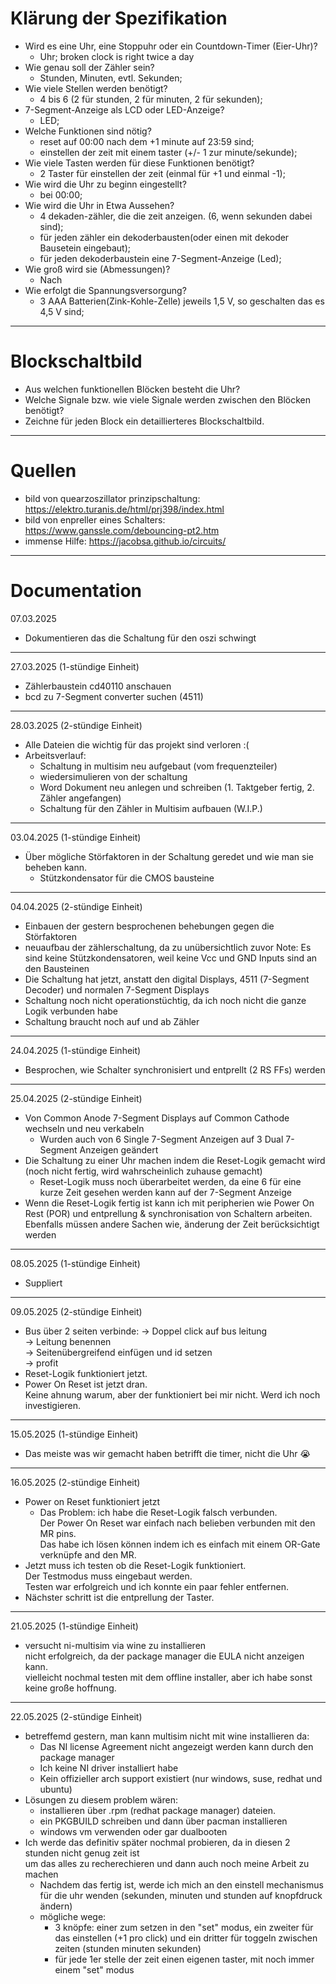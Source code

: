 # Klärung der Spezifikation

- Wird es eine Uhr, eine Stoppuhr oder ein Countdown-Timer (Eier-Uhr)?
	- Uhr; broken clock is right twice a day
- Wie genau soll der Zähler sein?
	- Stunden, Minuten, evtl. Sekunden;
- Wie viele Stellen werden benötigt?
	- 4 bis 6 (2 für stunden, 2 für minuten, 2 für sekunden);
- 7-Segment-Anzeige als LCD oder LED-Anzeige?
	- LED;
- Welche Funktionen sind nötig?
	- reset auf 00:00 nach dem +1 minute auf 23:59 sind;
	- einstellen der zeit mit einem taster (+/- 1 zur minute/sekunde);
- Wie viele Tasten werden für diese Funktionen benötigt?
	- 2 Taster für einstellen der zeit (einmal für +1 und einmal -1);
- Wie wird die Uhr zu beginn eingestellt?
	- bei 00:00;
- Wie wird die Uhr in Etwa Aussehen?
	- 4 dekaden-zähler, die die zeit anzeigen. (6, wenn sekunden dabei sind);
	- für jeden zähler ein dekoderbausten(oder einen mit dekoder Bausetein eingebaut);
	- für jeden dekoderbaustein eine 7-Segment-Anzeige (Led);
- Wie groß wird sie (Abmessungen)?
	- Nach
- Wie erfolgt die Spannungsversorgung?
	- 3 AAA Batterien(Zink-Kohle-Zelle) jeweils 1,5 V, so geschalten das es 4,5 V sind;
-----------------------------------------------
# Blockschaltbild

- Aus welchen funktionellen Blöcken besteht die Uhr?
- Welche Signale bzw. wie viele Signale werden zwischen den Blöcken benötigt?
- Zeichne für jeden Block ein detaillierteres Blockschaltbild.

------------------------------------------------
# Quellen
- bild von quearzoszillator prinzipschaltung: https://elektro.turanis.de/html/prj398/index.html
- bild von enpreller eines Schalters: https://www.ganssle.com/debouncing-pt2.htm
- immense Hilfe: https://jacobsa.github.io/circuits/
------------------------------------------------
# Documentation
07.03.2025
- Dokumentieren das die Schaltung für den oszi schwingt
------------------------------------------------
27.03.2025 (1-stündige Einheit)
- Zählerbaustein cd40110 anschauen
- bcd zu 7-Segment converter suchen (4511)
------------------------------------------------
28.03.2025 (2-stündige Einheit)

- Alle Dateien die wichtig für das projekt sind verloren :(
- Arbeitsverlauf: 
	- Schaltung in multisim neu aufgebaut (vom frequenzteiler)
	- wiedersimulieren von der schaltung
	- Word Dokument neu anlegen und schreiben (1. Taktgeber fertig, 2. Zähler angefangen)
	- Schaltung für den Zähler in Multisim aufbauen (W.I.P.)
------------------------------------------------
03.04.2025 (1-stündige Einheit)

- Über mögliche Störfaktoren in der Schaltung geredet und wie man sie beheben kann.
	- Stützkondensator für die CMOS bausteine
------------------------------------------------
04.04.2025 (2-stündige Einheit)

 - Einbauen der gestern besprochenen behebungen gegen die Störfaktoren
- neuaufbau der zählerschaltung, da zu unübersichtlich zuvor
	Note: Es sind keine Stützkondensatoren, weil keine Vcc und GND Inputs sind an den Bausteinen
- Die Schaltung hat jetzt, anstatt den digital Displays, 4511 (7-Segment Decoder) und normalen 7-Segment Displays
- Schaltung noch nicht operationstüchtig, da ich noch nicht die ganze Logik verbunden habe
- Schaltung braucht noch auf und ab Zähler
------------------------------------------------
24.04.2025 (1-stündige Einheit)

- Besprochen, wie Schalter synchronisiert und entprellt (2 RS FFs) werden
------------------------------------------------
25.04.2025 (2-stündige Einheit)

- Von Common Anode 7-Segment Displays auf Common Cathode wechseln und neu verkabeln
	- Wurden auch von 6 Single 7-Segment Anzeigen auf 3 Dual 7-Segment Anzeigen geändert
- Die Schaltung zu einer Uhr machen indem die Reset-Logik gemacht wird (noch nicht fertig, wird wahrscheinlich zuhause gemacht)
	- Reset-Logik muss noch überarbeitet werden, da eine 6 für eine kurze Zeit gesehen werden kann auf der 7-Segment Anzeige
- Wenn die Reset-Logik fertig ist kann ich mit peripherien wie Power On Rest (POR) und  entprellung & synchronisation von Schaltern arbeiten.\
  Ebenfalls müssen andere Sachen wie, änderung der Zeit berücksichtigt werden
------------------------------------------------
08.05.2025 (1-stündige Einheit)

- Suppliert
------------------------------------------------
09.05.2025 (2-stündige Einheit)
- Bus über 2 seiten verbinde:
	-> Doppel click auf bus leitung\
	-> Leitung benennen\
	-> Seitenübergreifend einfügen und id setzen\
	-> profit
- Reset-Logik funktioniert jetzt.
- Power On Reset ist jetzt dran.\
	Keine ahnung warum, aber der funktioniert bei mir nicht. Werd ich noch investigieren. 
-------------------------------------------------
15.05.2025 (1-stündige Einheit)
- Das meiste was wir gemacht haben betrifft die timer, nicht die Uhr :sob:
-------------------------------------------------
16.05.2025 (2-stündige Einheit)

- Power on Reset funktioniert jetzt
	- Das Problem: ich habe die Reset-Logik falsch verbunden.\
	  Der Power On Reset war einfach nach belieben verbunden mit den MR pins.\
	  Das habe ich lösen können indem ich es einfach mit einem OR-Gate verknüpfe and den MR.
- Jetzt muss ich testen ob die Reset-Logik funktioniert.\
  Der Testmodus muss eingebaut werden.\
  Testen war erfolgreich und ich konnte ein paar fehler entfernen.
- Nächster schritt ist die entprellung der Taster.
-------------------------------------------------
21.05.2025 (1-stündige Einheit)

   - versucht ni-multisim via wine zu installieren\
       nicht erfolgreich, da der package manager die EULA nicht anzeigen kann.\
       vielleicht nochmal testen mit dem offline installer, aber ich habe sonst keine große hoffnung.
-------------------------------------------------
22.05.2025 (2-stündige Einheit)

- betreffemd gestern, man kann multisim nicht mit wine installieren da:
	+ Das NI license Agreement nicht angezeigt werden kann durch den package manager
	+ Ich keine NI driver installiert habe
	+ Kein offizieller arch support existiert (nur windows, suse, redhat und ubuntu)
- Lösungen zu diesem problem wären:
	+ installieren über .rpm (redhat package manager) dateien.
	+ ein PKGBUILD schreiben und dann über pacman installieren
	+ windows vm verwenden oder gar dualbooten
- Ich werde das definitiv später nochmal probieren, da in diesen 2 stunden nicht genug zeit ist\
  um das alles zu recherechieren und dann auch noch meine Arbeit zu machen
	- Nachdem das fertig ist, werde ich mich an den einstell mechanismus für die uhr wenden (sekunden, minuten und stunden auf knopfdruck ändern)
	- mögliche wege:
		+ 3 knöpfe: einer zum setzen in den "set" modus, ein zweiter für das einstellen (+1 pro click) und ein dritter für toggeln zwischen zeiten (stunden minuten sekunden)
		+ für jede 1er stelle der zeit einen eigenen taster, mit noch immer einem "set" modus	
